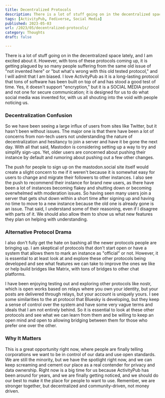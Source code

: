 ```yaml
---
title: Decentralized Protocols
description: There is a lot of stuff going on in the decentralized space lately, and I am excited about it. However, with tons of these protocols coming up, it is getting plagued by so many people suffering from the same old issue...
tags: [ActivityPub, Fediverse, Social Media]
published: 2023-05-03
url: /2023/05/decentralized-protocols/
category: Thoughts
draft: false

---
```


There is a lot of stuff going on in the decentralized space lately, and I am excited about it. However, with tons of these protocols coming up, it is getting plagued by so many people suffering from the same old issue of "not invented here" or "but what's wrong with this old tested protocol," and I will admit that I am biased. I love ActivityPub as it is a long-lasting protocol that tons of software has been built on top of and has stood a good test of time. Yes, it doesn't support "encryption," but it is a SOCIAL MEDIA protocol and not one for secure communication; it is designed for us to do what social media was invented for, with us all shouting into the void with people noticing us.

### Decentralization Confusion
So we have been seeing a large influx of users from sites like Twitter, but it hasn't been without issues. The major one is that there have been a lot of concerns from non-tech users not understanding the nature of decentralization and hesitancy to join a server and have it be gone the next day. With all that said, Mastodon is considering setting up a way to try and simplify sign-ups. Yet, older users are concerned about pushing their instance by default and rumoring about pushing out a few other changes.

The push for people to sign up on the mastodon.social site itself would create a slight concern to me if it weren't because it is somewhat easy for users to change and migrate their followers to other instances. I also see the push to recommend their instance for brand new users, as there have been a lot of instances becoming flakey and shutting down or becoming overwhelmed with moderation issues. So having seen many users join a server that gets shut down within a short time after signing up and having no time to move to a new instance because the old one is already gone is an issue. That said, I understand some of their reasoning, even if I disagree with parts of it. We should also allow them to show us what new features they plan on helping with understanding.

### Alternative Protocol Drama
I also don't fully get the hate on bashing all the newer protocols people are bringing up. I am skeptical of protocols that don't start open or have a system that allows them to mark an instance as "official" or not. However, it is essential to at least look at and explore these other protocols being developed and see what features we can take to improve the ones we like or help build bridges like Matrix, with tons of bridges to other chat platforms.

I have been enjoying testing out and exploring other protocols like nostr, which is open works based on relays where you own your identity, but your posts are delivered through relays, but your account is uniquely yours. I see some similarities to the at protocol that Bluesky is developing, but they keep a sense of control over the system and have some very vague terms and ideals that I am not entirely behind. So it is essential to look at these other protocols and see what we can learn from them and be willing to keep an open mind and open to allowing bridging between them for those who prefer one over the other.

### Why It Matters
This is a great opportunity right now, where people are finally telling corporations we want to be in control of our data and use open standards. We are still the minority, but we have the spotlight right now, and we can keep screaming and cement our place as a real contender for privacy and data ownership. Right now is a big time for us because ActivityPub has been around for years, and we are finally getting noticed, and we should do our best to make it the place for people to want to use. Remember, we are stronger together, but decentralized and community-driven, not money driven.